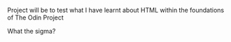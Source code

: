 Project will be to test what I have learnt about HTML within the foundations of The Odin Project

What the sigma?